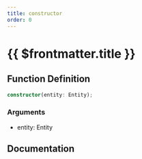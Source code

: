 ```yaml
---
title: constructor
order: 0
---
```


# {{ $frontmatter.title }}

## Function Definition

```ts
constructor(entity: Entity);
```

### Arguments

* entity: Entity

## Documentation

<!--@include: ./parts/constructor.md-->
